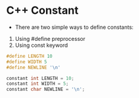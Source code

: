 # C++ Constant

- There are two simple ways to define constants:

1. Using #define preprocessor
2. Using const keyword

```cpp
#define LENGTH 10
#define WIDTH 5
#define NEWLINE '\n'

constant int LENGTH = 10;
constant int WIDTH = 5;
constant char NEWLINE = '\n';
```
